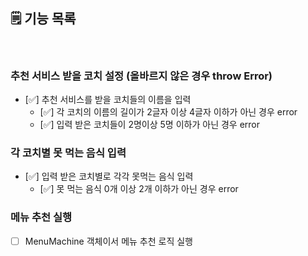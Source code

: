 ## 🗒️ 기능 목록

 <br>

### 추천 서비스 받을 코치 설정 (올바르지 않은 경우 throw Error)

- [✅] 추천 서비스를 받을 코치들의 이름을 입력<br>
  - [✅] 각 코치의 이름의 길이가 2글자 이상 4글자 이하가 아닌 경우 error<br>
  - [✅] 입력 받은 코치들이 2명이상 5명 이하가 아닌 경우 error<br>

### 각 코치별 못 먹는 음식 입력

- [✅] 입력 받은 코치별로 각각 못먹는 음식 입력<br>
  - [✅] 못 먹는 음식 0개 이상 2개 이하가 아닌 경우 error<br>

### 메뉴 추천 실행

- [ ] MenuMachine 객체이서 메뉴 추천 로직 실행<br>
